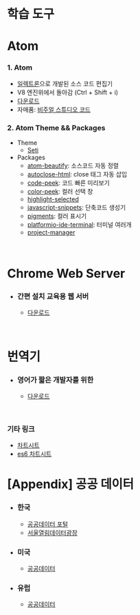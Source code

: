 # 학습 도구

# Atom
### 1. Atom
  - [일렉트론](https://electronjs.org/)으로 개발된 소스 코드 편집기
  - V8 엔진위에서 돌아감 (Ctrl + Shift + i)
  - [다운로드](https://atom.io/)
  - 자매품: [비주얼 스튜디오 코드](https://code.visualstudio.com/)

### 2. Atom Theme && Packages
  - Theme
    - [Seti](https://atom.io/themes/seti-syntax)
  - Packages
    - [atom-beautify](https://atom.io/packages/atom-beautify): 소스코드 자동 정렬
    - [autoclose-html](https://atom.io/packages/autoclose-html): close 태그 자동 삽입
    - [code-peek](https://atom.io/packages/code-peek): 코드 빠른 미리보기
    - [color-peek](https://atom.io/packages/color-picker): 컬러 선택 창
    - [highlight-selected](https://atom.io/packages/highlight-selected)
    - [javascript-snippets](https://atom.io/packages/javascript-snippets): 단축코드 생성기
    - [pigments](https://atom.io/packages/pigments): 컬러 표시기
    - [platformio-ide-terminal](https://atom.io/packages/platformio-ide-terminal): 터미널 여러개
    - [project-manager](https://atom.io/packages/project-manager)
<br />

# Chrome Web Server
- ### 간편 설치 교육용 웹 서버
  - [다운로드](https://chrome.google.com/webstore/detail/web-server-for-chrome/ofhbbkphhbklhfoeikjpcbhemlocgigb)
<br />

# 번역기
- ### 영어가 짧은 개발자를 위한
  - [다운로드](https://chrome.google.com/webstore/detail/google-translate/aapbdbdomjkkjkaonfhkkikfgjllcleb?hl=ko)
<br />

### 기타 링크
  - [차트시트](http://overapi.com/javascript)
  - [es6 차트시트](https://devhints.io/es6)

# [Appendix] 공공 데이터
- ### 한국
  - [공공데이터 포털](https://www.data.go.kr/)
  - [서울열림데이터광장](http://data.seoul.go.kr/)
- ### 미국
  - [공공데이터](https://www.data.gov)
- ### 유럽
  - [공공데이터](https://data.humdata.org/)
